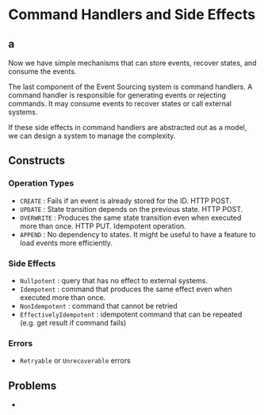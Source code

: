 # Command Handlers and Side Effects

## a

Now we have simple mechanisms that can store events, recover states, and consume the events.&#x20;

The last component of the Event Sourcing system is command handlers. A command handler is responsible for generating events or rejecting commands. It may consume events to recover states or call external systems.







If these side effects in command handlers are abstracted out as a model, we can design a system to manage the complexity.

## Constructs

### Operation Types

* `CREATE` : Fails if an event is already stored for the ID. HTTP POST.
* `UPDATE` : State transition depends on the previous state. HTTP POST.
* `OVERWRITE` : Produces the same state transition even when executed more than once. HTTP PUT. Idempotent operation.
* `APPEND` : No dependency to states. It might be useful to have a feature to load events more efficiently.

### Side Effects

* `Nullpotent` : query that has no effect to external systems.
* `Idempotent` : command that produces the same effect even when executed more than once.
* `NonIdempotent` : command that cannot be retried
* `EffectivelyIdempotent` :  idempotent command that can be repeated (e.g. get result if command fails)

### Errors

* `Retryable` or `Unrecoverable` errors

## Problems

*
